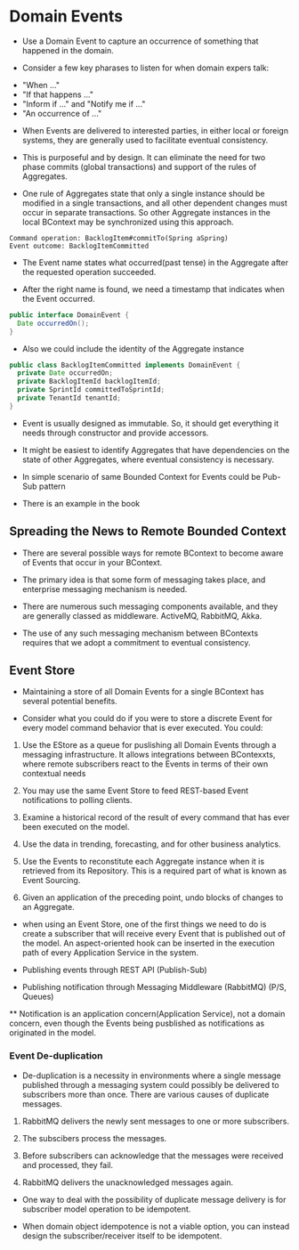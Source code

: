 # Domain Events

- Use a Domain Event to capture an occurrence of something that happened in the
  domain.

- Consider a few key pharases to listen for when domain expers talk:

* "When ..."
* "If that happens ..."
* "Inform if ..." and "Notify me if ..."
* "An occurrence of ..."

- When Events are delivered to interested parties, in either local or foreign
  systems, they are generally used to facilitate eventual consistency.

- This is purposeful and by design. It can eliminate the need for two phase
  commits (global transactions) and support of the rules of Aggregates.

- One rule of Aggregates state that only a single instance should be modified in
  a single transactions, and all other dependent changes must occur in separate
  transactions. So other Aggregate instances in the local BContext may be
  synchronized using this approach.

```shell
Command operation: BacklogItem#commitTo(Spring aSpring)
Event outcome: BacklogItemCommitted
```

- The Event name states what occurred(past tense) in the Aggregate after the
  requested operation succeeded.

- After the right name is found, we need a timestamp that indicates when the
  Event  occurred.


```java
public interface DomainEvent {
  Date occurredOn();
}
```

- Also we could include the identity of the Aggregate instance

```java
public class BacklogItemCommitted implements DomainEvent {
  private Date occurredOn;
  private BacklogItemId backlogItemId;
  private SprintId committedToSprintId;
  private TenantId tenantId;
}
```

- Event is usually designed as immutable. So, it should get everything it needs
  through constructor and provide accessors.

* It might be easiest to identify Aggregates that have dependencies on the state
  of other Aggregates, where  eventual consistency is necessary.

- In simple scenario of same Bounded Context for Events could be Pub-Sub pattern

- There is an example in the book

## Spreading the News to Remote Bounded Context

- There are several possible ways for remote BContext to become aware of Events
  that occur in your BContext.

- The primary idea is that some form of messaging takes place, and enterprise
  messaging mechanism is needed.

- There are numerous such messaging components available, and they are generally
  classed as middleware. ActiveMQ, RabbitMQ, Akka.

- The use of any such messaging mechanism between BContexts requires that we
  adopt a commitment to eventual consistency.

## Event Store

- Maintaining a store of all Domain Events for a single BContext has several
  potential benefits.

- Consider what you could do if you were to store a discrete Event for every
  model command behavior that is ever executed. You could:

1. Use the EStore as a queue for puslishing all Domain Events through a
   messaging infrastructure. It allows integrations between BContexxts, where
   remote subscribers react to the Events in terms of their own contextual needs

2. You may use the same Event Store to feed REST-based Event notifications to
   polling clients.

3. Examine a historical record of the result of every command that has ever been
   executed on the model.

4. Use the data in trending, forecasting, and for other business analytics.

5. Use the Events to reconstitute each Aggregate instance when it is retrieved
   from its Repository. This is a required part of what is known as Event
   Sourcing.

6. Given an application of the preceding point, undo blocks of changes to an
   Aggregate.




-  when using an Event Store, one of the first things we need to do is create a
   subscriber that will receive every Event that is published out of the model.
   An aspect-oriented hook can be inserted in the execution path of every
   Application Service in the system.

- Publishing events through REST API (Publish-Sub)

- Publishing notification through Messaging Middleware (RabbitMQ) (P/S, Queues)


** Notification is an application concern(Application Service), not a domain
concern, even though the Events being pusblished as notifications as originated
in the model.

### Event De-duplication

- De-duplication is a necessity in environments where a single message published
  through a messaging system could possibly be delivered to subscribers more
  than once. There are various causes of duplicate messages.

1. RabbitMQ delivers the newly sent messages to one or more subscribers.

2. The subscibers process the messages.

3. Before subscribers can acknowledge that the messages were received and
   processed, they fail.

4. RabbitMQ delivers the unacknowledged messages again.

- One way to deal with the possibility of duplicate message delivery is for
  subscriber model operation to be idempotent.

- When domain object idempotence is not a viable option, you can instead design
  the subscriber/receiver itself to be idempotent.
